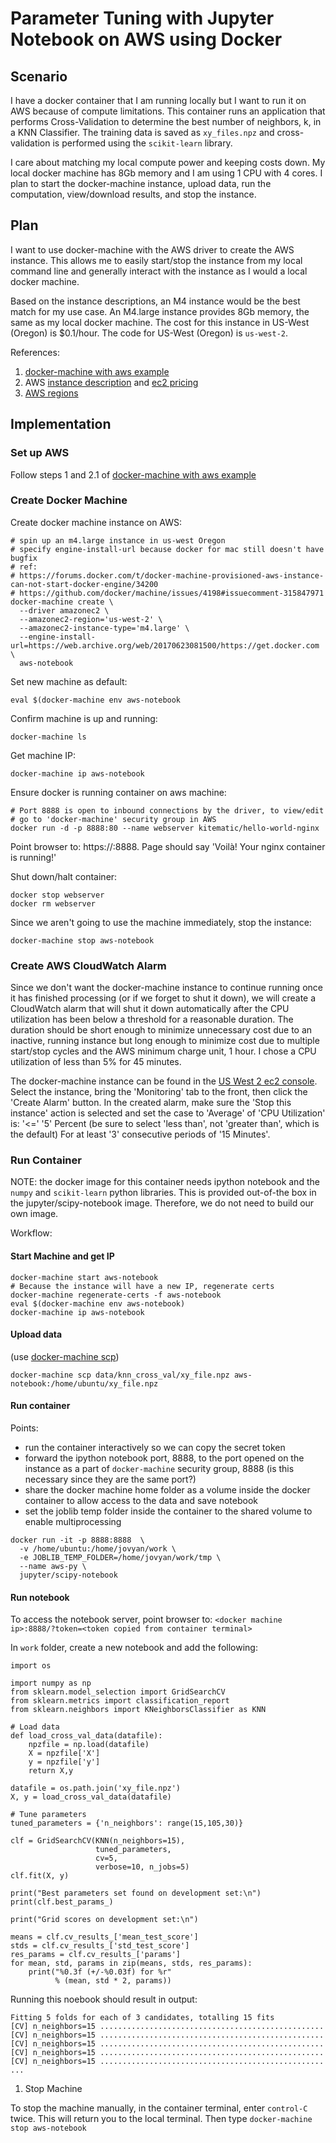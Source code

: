 # Parameter Tuning with Jupyter Notebook on AWS using Docker

## Scenario

I have a docker container that I am running locally but I want to run it on AWS because of compute limitations. This container runs an application that performs Cross-Validation to determine the best number of neighbors, k, in a KNN Classifier. The training data is saved as `xy_files.npz` and cross-validation is performed using the `scikit-learn` library.

I care about matching my local compute power and keeping costs down. 
My local docker machine has 8Gb memory and I am using 1 CPU with 4 cores. I plan to start the docker-machine instance, upload data,
run the computation, view/download results, and stop the instance. 

## Plan

I want to use docker-machine with the AWS driver to create the AWS instance. This allows me to easily start/stop the
instance from my local command line and generally interact with the instance as I would a local docker machine.

Based on the instance descriptions, an M4 instance would be the best match for my use case. An M4.large instance provides
8Gb memory, the same as my local docker machine. The cost for this instance in US-West (Oregon) is $0.1/hour. The code for US-West (Oregon) is `us-west-2`.

References:
1. [docker-machine with aws example](https://docs.docker.com/machine/examples/aws/#step-2-use-machine-to-create-the-instance)
2. AWS [instance description](https://aws.amazon.com/ec2/instance-types/) and
[ec2 pricing](https://aws.amazon.com/ec2/pricing/on-demand/)
3. [AWS regions](http://docs.aws.amazon.com/AWSEC2/latest/UserGuide/using-regions-availability-zones.html)

## Implementation

### Set up AWS

Follow steps 1 and 2.1 of [docker-machine with aws example](https://docs.docker.com/machine/examples/aws/#step-2-use-machine-to-create-the-instance)

### Create Docker Machine

Create docker machine instance on AWS:

```
# spin up an m4.large instance in us-west Oregon
# specify engine-install-url because docker for mac still doesn't have bugfix 
# ref:
# https://forums.docker.com/t/docker-machine-provisioned-aws-instance-can-not-start-docker-engine/34200
# https://github.com/docker/machine/issues/4198#issuecomment-315847971
docker-machine create \
  --driver amazonec2 \
  --amazonec2-region='us-west-2' \
  --amazonec2-instance-type='m4.large' \
  --engine-install-url=https://web.archive.org/web/20170623081500/https://get.docker.com \
  aws-notebook
```

Set new machine as default:

`eval $(docker-machine env aws-notebook`

Confirm machine is up and running:

`docker-machine ls`

Get machine IP:

`docker-machine ip aws-notebook`

Ensure docker is running container on aws machine:

```
# Port 8888 is open to inbound connections by the driver, to view/edit
# go to 'docker-machine' security group in AWS
docker run -d -p 8888:80 --name webserver kitematic/hello-world-nginx
```

Point browser to: https://<machine ip>:8888. Page should say 'Voilà! Your nginx container is running!'

Shut down/halt container:

```
docker stop webserver
docker rm webserver
```

Since we aren't going to use the machine immediately, stop the instance:

`docker-machine stop aws-notebook`

### Create AWS CloudWatch Alarm

Since we don't want the docker-machine instance to continue running once it has finished processing
(or if we forget to shut it down), we will create a CloudWatch alarm that will shut it down automatically
after the CPU utilization has been below a threshold for a reasonable duration. The duration should be short
enough to minimize unnecessary cost due to an inactive, running instance but long enough to minimize cost due
to multiple start/stop cycles and the AWS minimum charge unit, 1 hour. I chose a CPU utilization of less than 5% for 45 minutes.

The docker-machine instance can be found in the [US West 2 ec2 console](https://us-west-2.console.aws.amazon.com/ec2/v2/home?region=us-west-2#Instances:sort=instanceId). Select the instance, bring the 'Monitoring' tab to the front, then click the 'Create Alarm' button. In the created alarm, make sure the 'Stop this instance' action is selected and set the case to 'Average' of 'CPU Utilization' is: '<=' '5' Percent (be sure to select 'less than', not 'greater than', which is the default) For at least '3' consecutive periods of '15 Minutes'. 


### Run Container

NOTE: the docker image for this container needs ipython notebook and the
`numpy` and `scikit-learn` python libraries. This is provided out-of-the box
in the jupyter/scipy-notebook image. Therefore, we do not need to build our own
image.

Workflow:

#### Start Machine and get IP

```
docker-machine start aws-notebook
# Because the instance will have a new IP, regenerate certs
docker-machine regenerate-certs -f aws-notebook
eval $(docker-machine env aws-notebook)
docker-machine ip aws-notebook
```
    
#### Upload data

(use [docker-machine scp](https://docs.docker.com/machine/reference/scp/))

```
docker-machine scp data/knn_cross_val/xy_file.npz aws-notebook:/home/ubuntu/xy_file.npz
```

#### Run container

Points:
- run the  container interactively so we can copy the secret token
- forward the ipython notebook port, 8888, to the port opened on the instance as a part of `docker-machine`
security group, 8888 (is this necessary since they are the same port?)
- share the docker machine home folder as a volume inside the docker container to allow access to the data and
save notebook
- set the joblib temp folder inside the container to the shared volume to enable multiprocessing

```
docker run -it -p 8888:8888  \
  -v /home/ubuntu:/home/jovyan/work \
  -e JOBLIB_TEMP_FOLDER=/home/jovyan/work/tmp \
  --name aws-py \
  jupyter/scipy-notebook
```

#### Run notebook

To access the notebook server, point browser to: `<docker machine ip>:8888/?token=<token copied from container terminal>`

In `work` folder, create a new notebook and add the following:

```
import os

import numpy as np
from sklearn.model_selection import GridSearchCV
from sklearn.metrics import classification_report
from sklearn.neighbors import KNeighborsClassifier as KNN

# Load data
def load_cross_val_data(datafile):
    npzfile = np.load(datafile)
    X = npzfile['X']
    y = npzfile['y']
    return X,y

datafile = os.path.join('xy_file.npz')
X, y = load_cross_val_data(datafile)

# Tune parameters
tuned_parameters = {'n_neighbors': range(15,105,30)}

clf = GridSearchCV(KNN(n_neighbors=15),
                   tuned_parameters,
                   cv=5,
                   verbose=10, n_jobs=5)
clf.fit(X, y)

print("Best parameters set found on development set:\n")
print(clf.best_params_)

print("Grid scores on development set:\n")

means = clf.cv_results_['mean_test_score']
stds = clf.cv_results_['std_test_score']
res_params = clf.cv_results_['params']
for mean, std, params in zip(means, stds, res_params):
    print("%0.3f (+/-%0.03f) for %r"
          % (mean, std * 2, params))
```

Running this noebook should result in output:

```
Fitting 5 folds for each of 3 candidates, totalling 15 fits
[CV] n_neighbors=15 ..................................................
[CV] n_neighbors=15 ..................................................
[CV] n_neighbors=15 ..................................................
[CV] n_neighbors=15 ..................................................
[CV] n_neighbors=15 ..................................................
...
```


1. Stop Machine

To stop the machine manually, in the container terminal, enter `control-C` twice. This will return you to the local terminal. Then type `docker-machine stop aws-notebook`
